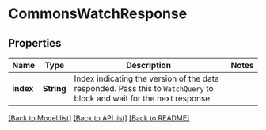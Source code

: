 # CommonsWatchResponse

## Properties

Name | Type | Description | Notes
------------ | ------------- | ------------- | -------------
**index** | **String** | Index indicating the version of the data responded. Pass this to `WatchQuery` to block and wait for the next response.  | 

[[Back to Model list]](../README.md#documentation-for-models) [[Back to API list]](../README.md#documentation-for-api-endpoints) [[Back to README]](../README.md)


